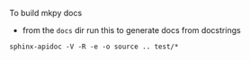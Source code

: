 To build mkpy docs

* from the `docs` dir run this to generate docs from docstrings
```
sphinx-apidoc -V -R -e -o source .. test/*
```

